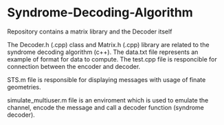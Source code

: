# Syndrome-Decoding-Algorithm
Repository contains a matrix library and the Decoder itself

The Decoder.h (.cpp) class and Matrix.h (.cpp) library are related to the syndrome decoding algorithm (c++). The data.txt file represents an example of format for data to compute. The test.cpp file is responcible for connection between the encoder and decoder.

STS.m file is responsible for displaying messages with usage of finate geometries.

simulate_multiuser.m file is an enviroment which is used to emulate the channel, encode the message and call a decoder function (syndrome decoder).
